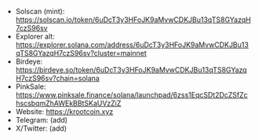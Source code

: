 - Solscan (mint): https://solscan.io/token/6uDcT3y3HFoJK9aMvwCDKJBu13qTS8GYazqH7czS96sv
- Explorer alt: https://explorer.solana.com/address/6uDcT3y3HFoJK9aMvwCDKJBu13qTS8GYazqH7czS96sv?cluster=mainnet
- Birdeye: https://birdeye.so/token/6uDcT3y3HFoJK9aMvwCDKJBu13qTS8GYazqH7czS96sv?chain=solana
- PinkSale: https://www.pinksale.finance/solana/launchpad/6zss1EqcSDt2DcZSfZchscsbqmZhAWEkBBtSKaUVzZiZ
- Website: https://krootcoin.xyz
- Telegram: (add)
- X/Twitter: (add)
